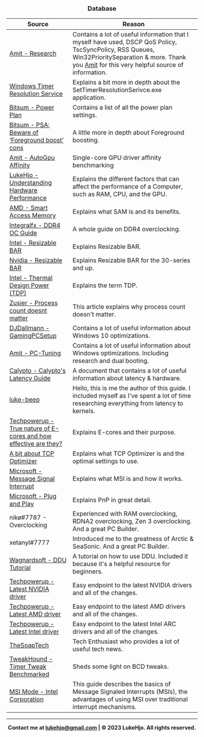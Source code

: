 ### <div align="center">Database</div>

| Source  | Reason |
| ------------- | ------------- |
| [Amit - Research](https://github.com/amitxv/PC-Tuning/blob/main/docs/research.md)  | Contains a lot of useful information that I myself have used, DSCP QoS Policy, TscSyncPolicy, RSS Queues, Win32PrioritySeparation & more. Thank you [Amit](https://github.com/amitxv) for this very helpful source of information. |
| [Windows Timer Resolution Service](https://forums.guru3d.com/threads/windows-timer-resolution-tool-in-form-of-system-service.376458/)  | Explains a bit more in depth about the SetTimerResolutionSerivce.exe application. |
| [Bitsum - Power Plan](https://bitsum.com/known-windows-power-guids/)  | Contains a list of all the power plan settings. |
| [Bitsum - PSA: Beware of ‘Foreground boost’ cons](https://bitsum.com/tips-and-tweaks/psa-beware-of-foreground-boost-cons/)  | A little more in depth about Foreground boosting. |
| [Amit - AutoGpu Affinity](https://github.com/amitxv/AutoGpuAffinity)  | Single-core GPU driver affinity benchmarking |
| [LukeHjo - Understanding Hardware Performance](https://dev.lukehjo.tech/part-1-understanding-hardware-performance) | Explains the different factors that can affect the performance of a Computer, such as RAM, CPU, and the GPU. |
| [AMD - Smart Access Memory](https://www.amd.com/en/technologies/smart-access-memory) | Explains what SAM is and its benefits. |
| [Integralfx - DDR4 OC Guide](https://github.com/integralfx/MemTestHelper/blob/oc-guide/DDR4%20OC%20Guide.md) | A whole guide on DDR4 overclocking. |
| [Intel - Resizable BAR](https://www.intel.com/content/www/us/en/support/articles/000090831/graphics.html) | Explains Resizable BAR. |
| [Nvidia - Resizable BAR](https://www.nvidia.com/en-us/geforce/news/geforce-rtx-30-series-resizable-bar-support/) | Explains Resizable BAR for the 30-series and up. |
| [Intel - Thermal Design Power (TDP)](https://www.intel.com/content/www/us/en/support/articles/000055611/processors.html) | Explains the term TDP. |
| [Zusier - Process count doesnt matter](https://zusier.xyz/blog/posts/process-count-doesnt-matter/) | This article explains why process count doesn't matter. |
| [DJDallmann - GamingPCSetup](https://github.com/djdallmann/GamingPCSetup) | Contains a lot of useful information about Windows 10 optimizations. |
| [Amit - PC-Tuning](https://github.com/amitxv/PC-Tuning/tree/main) | Contains a lot of useful information about Windows optimizations. Including research and dual booting. |
| [Calypto - Calypto's Latency Guide](https://docs.google.com/document/d/1c2-lUJq74wuYK1WrA_bIvgb89dUN0sj8-hO3vqmrau4/edit) | A document that contains a lot of useful information about latency & hardware. |
| [luke-beep](https://github.com/luke-beep) | Hello, this is me the author of this guide. I included myself as I've spent a lot of time researching everything from latency to kernels. | 
| [Techpowerup - True nature of E-cores and how effective are they?](https://www.techpowerup.com/forums/threads/true-nature-of-e-cores-and-how-effective-are-they.298321/) | Explains E-cores and their purpose. |
| [A bit about TCP Optimizer](https://www.speedguide.net/faq/35-what-are-the-best-tcp-optimizer-settings-for-474) | Explains what TCP Optimizer is and the optimal settings to use. |
| [Microsoft - Message Signal Interrupt](https://learn.microsoft.com/en-us/windows-hardware/drivers/kernel/introduction-to-message-signaled-interrupts) | Explains what MSI is and how it works. |
| [Microsoft - Plug and Play](https://learn.microsoft.com/en-us/windows-hardware/drivers/kernel/introduction-to-plug-and-play) | Explains PnP in great detail. |
| nikø#7787 - Overclocking | Experienced with RAM overclocking, RDNA2 overclocking, Zen 3 overclocking. And a great PC Builder. |
| xetanyl#7777 | Introduced me to the greatness of Arctic & SeaSonic. And a great PC Builder. |
| [Wagnardsoft - DDU Tutorial](https://www.wagnardsoft.com/content/DDU-Guide-Tutorial) | A tutorial on how to use DDU. Included it because it's a helpful resource for beginners. |
|[Techpowerup - Latest NVIDIA driver](https://www.techpowerup.com/download/nvidia-geforce-graphics-drivers/#history)| Easy endpoint to the latest NVIDIA drivers and all of the changes. | 
|[Techpowerup - Latest AMD driver](https://www.techpowerup.com/download/amd-radeon-graphics-drivers/)| Easy endpoint to the latest AMD drivers and all of the changes. |
|[Techpowerup - Latest Intel driver](https://www.techpowerup.com/download/intel-arc-graphics-drivers/)| Easy endpoint to the latest Intel ARC drivers and all of the changes. |
| [TheSoapTech](https://www.tiktok.com/@thesoaptech) | Tech Enthusiast who provides a lot of useful tech news. |
| [TweakHound - Timer Tweak Benchmarked](https://www.tweakhound.com/2014/01/30/timer-tweaks-benchmarked/) | Sheds some light on BCD tweaks. |
| [MSI Mode - Intel Corporation](https://www.kernel.org/doc/html/latest/PCI/msi-howto.html) | This guide describes the basics of Message Signaled Interrupts (MSIs), the advantages of using MSI over traditional interrupt mechanisms. |
---

**<div align="center" id="footer"> Contact me at lukehjo@gmail.com | © 2023 LukeHjo. All rights reserved. <div>**
<br>


